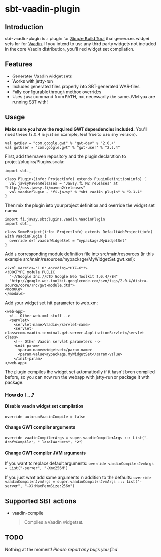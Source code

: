sbt-vaadin-plugin
=================

## Introduction

sbt-vaadin-plugin is a plugin for [Simple Build Tool](http://code.google.com/p/simple-build-tool/) that generates widget sets for for [Vaadin](http://www.vaadin.com). If you intend to use any third party widgets not included in the core Vaadin distribution, you'll ned widget set compilation.

## Features

+ Generates Vaadin widget sets
+ Works with jetty-run
+ Includes generated files properly into SBT-generated WAR-files
+ Fully configurable through method overrides
+ Uses `java` command from PATH, not necessarily the same JVM you are running SBT with!

## Usage

**Make sure you have the required GWT dependencies included.**
You'll need these (2.0.4 is just an example, feel free to use any version):

    val gwtDev = "com.google.gwt" % "gwt-dev" % "2.0.4"
    val gwtUser = "com.google.gwt" % "gwt-user" % "2.0.4" 

First, add the maven repository and the plugin declaration to project/plugins/Plugins.scala:

    import sbt._

    class Plugins(info: ProjectInfo) extends PluginDefinition(info) {
      val jawsyMavenReleases = "Jawsy.fi M2 releases" at "http://oss.jawsy.fi/maven2/releases"
      val vaadinPlugin = "fi.jawsy" % "sbt-vaadin-plugin" % "0.1.1"
    }

Then mix the plugin into your project definition and override the widget set name:

    import fi.jawsy.sbtplugins.vaadin.VaadinPlugin
    import sbt._

    class SomeProject(info: ProjectInfo) extends DefaultWebProject(info) with VaadinPlugin {
      override def vaadinWidgetSet = "mypackage.MyWidgetSet"
    }

Add a corresponding module definition file into src/main/resources (in this example src/main/resources/mypackage/MyWidgetSet.gwt.xml):

    <?xml version="1.0" encoding="UTF-8"?>
    <!DOCTYPE module PUBLIC
      "-//Google Inc.//DTD Google Web Toolkit 2.0.4//EN"
      "http://google-web-toolkit.googlecode.com/svn/tags/2.0.4/distro-source/core/src/gwt-module.dtd">
    <module>
    </module>

Add your widget set init parameter to web.xml:

    <web-app>
      <!-- Other web.xml stuff -->
      <servlet>
        <servlet-name>Vaadin</servlet-name>
        <servlet-class>com.vaadin.terminal.gwt.server.ApplicationServlet</servlet-class>
        <!-- Other Vaadin servlet parameters -->
        <init-param>
          <param-name>widgetset</param-name>
          <param-value>mypackage.MyWidgetSet</param-value>
        </init-param>
    </web-app>

The plugin compiles the widget set automatically if it hasn't been compiled before, so you can now run the webapp with jetty-run or package it with package.

### How do I ...?

#### Disable vaadin widget set compilation

`override autorunVaadinCompile = false`

#### Change GWT compiler arguments

`override vaadinCompilerArgs = super.vaadinCompilerArgs ::: List("-draftCompile", "-localWorkers", "2")`

#### Change GWT compiler JVM arguments

If you want to replace default arguments:
`override vaadinCompilerJvmArgs = List("-server", "-Xmx256M")`

If you just want add some arguments in addition to the defaults:
`override vaadinCompilerJvmArgs = super.vaadinCompilerJvmArgs ::: List("-server", "-XX:MaxPermSize:256m")`

## Supported SBT actions

*   vaadin-compile

    > Compiles a Vaadin widgetset.

## TODO

Nothing at the moment! _Please report any bugs you find_
